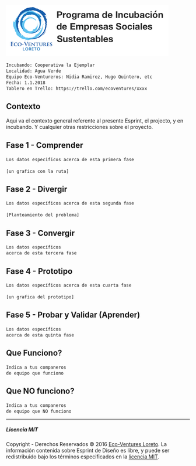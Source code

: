 ![Eco-Ventures Loreto](/images/Eco-Ventures_Logo_1x1.png)   
```
Incubando: Cooperativa la Ejemplar
Localidad: Agua Verde
Equipo Eco-Ventureros: Nidia Ramirez, Hugo Quintero, etc
Fecha: 1.1.2018
Tablero en Trello: https://trello.com/ecoventures/xxxx
```

## Contexto
Aqui va el contexto general referente al presente Esprint, el projecto, y en incubando. Y cualquier otras restricciones sobre el proyecto.

## Fase 1 - Comprender
```
Los datos especificos acerca de esta primera fase

[un grafica con la ruta]
```
## Fase 2 - Divergir
```
Los datos específicos acerca de esta segunda fase

[Planteamiento del problema]
```
## Fase 3 - Convergir
```
Los datos específicos 
acerca de esta tercera fase

```
## Fase 4 - Prototipo
```
Los datos específicos acerca de esta cuarta fase

[un grafica del prototipo]
```
## Fase 5 - Probar y Validar (Aprender)
```
Los datos específicos 
acerca de esta quinta fase
```
## Que Funciono?
```
Indica a tus companeros 
de equipo que funciono 
```
## Que NO funciono?
```
Indica a tus companeros 
de equipo que NO funciono
```



---


##### Licencia MIT

Copyright - Derechos Reservados © 2016 [Eco-Ventures Loreto](http://ecoventures.strikingly.com).
La información contenida sobre Esprint de Diseño es libre,
y puede ser redistribuido bajo los términos especificados en la
[licencia MIT](LICENSE.md).

